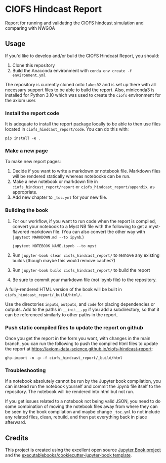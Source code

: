 # CIOFS Hindcast Report

Report for running and validating the CIOFS hindcast simulation and comparing with NWGOA

## Usage

If you'd like to develop and/or build the CIOFS Hindcast Report, you should:

1. Clone this repository
2. Build the Anaconda environment with `conda env create -f environment.yml`

The repository is currently cloned onto `lakes02` and is set up there with all necessary support files to be able to build the report. Also, miniconda3 is installed for Python 3.10 which was used to create the `ciofs` environment for the axiom user.


### Install the report code

It is adequate to install the report package locally to be able to then use files located in `ciofs_hindcast_report/code`. You can do this with:

    pip install -e .


### Make a new page


To make new report pages:

1. Decide if you want to write a markdown or notebook file. Markdown files will be rendered statically whereas notebooks can be run.
2. Make a new notebook or markdown file in `ciofs_hindcast_report/report` or `ciofs_hindcast_report/appendix`, as appropriate.
3. Add new chapter to `_toc.yml` for your new file.


### Building the book

1. For our workflow, if you want to run code when the report is compiled, convert your notebook to a Myst NB file with the following to get a myst-flavored markdown file. (You can also convert the other way with `jupytext MARKDOWN.md --to ipynb`.)
   
    `jupytext NOTEBOOK_NAME.ipynb --to myst` 

2. Run `jupyter-book clean ciofs_hindcast_report/` to remove any existing builds (though maybe this would remove caches?)
3. Run `jupyter-book build ciofs_hindcast_report/` to build the report
4. Be sure to commit your markdown file (not ipynb file) to the repository.

A fully-rendered HTML version of the book will be built in `ciofs_hindcast_report/_build/html/`.

Use the directories `inputs`, `outputs`, and `code` for placing dependencies or outputs. Add to the paths in `__init__.py` if you add a subdirectory, so that it can be referenced similarly to other paths in the report. 


### Push static compiled files to update the report on github

Once you get the report in the form you want, with changes in the main branch, you can run the following to push the compiled html files to update the report at https://axiom-data-science.github.io/ciofs-hindcast-report:

    ghp-import -n -p -f ciofs_hindcast_report/_build/html


### Troubleshooting

If a notebook absolutely cannot be run by the Jupyter book compilation, you can instead run the notebook yourself and commit the .ipynb file itself to the repository. The notebook will be rendered into html but not run.

If you get issues related to a notebook not being valid JSON, you need to do some combination of moving the notebook files away from where they can be seen by the book compilation and maybe change `_toc.yml` to not include any related files, clean, rebuild, and then put everything back in place afterward.

## Credits

This project is created using the excellent open source [Jupyter Book project](https://jupyterbook.org/) and the [executablebooks/cookiecutter-jupyter-book template](https://github.com/executablebooks/cookiecutter-jupyter-book).
